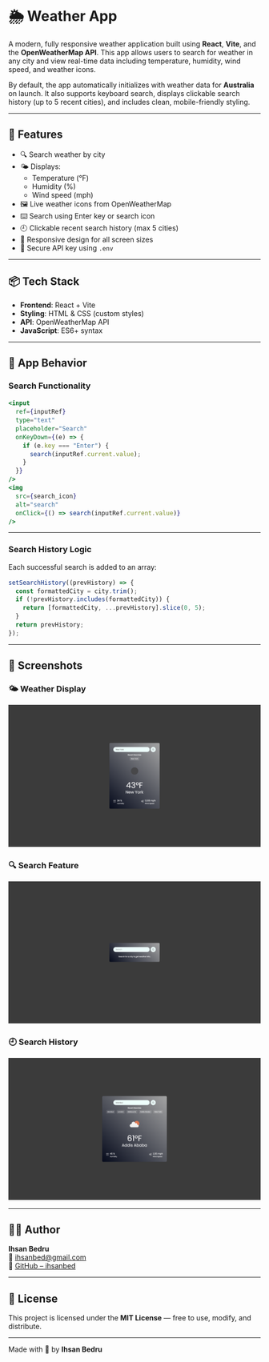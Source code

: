 # 🌦️ Weather App

A modern, fully responsive weather application built using **React**, **Vite**, and the **OpenWeatherMap API**. This app allows users to search for weather in any city and view real-time data including temperature, humidity, wind speed, and weather icons. 

By default, the app automatically initializes with weather data for **Australia** on launch. It also supports keyboard search, displays clickable search history (up to 5 recent cities), and includes clean, mobile-friendly styling.

---

## 🚀 Features

- 🔍 Search weather by city
- 🌤️ Displays:
  - Temperature (°F)
  - Humidity (%)
  - Wind speed (mph)
- 🖼️ Live weather icons from OpenWeatherMap
- ⌨️ Search using Enter key or search icon
- 🕘 Clickable recent search history (max 5 cities)
- 📱 Responsive design for all screen sizes
- 🔐 Secure API key using `.env`

---

## 📦 Tech Stack

- **Frontend**: React + Vite
- **Styling**: HTML & CSS (custom styles)
- **API**: OpenWeatherMap API
- **JavaScript**: ES6+ syntax

---

## 🧠 App Behavior

### Search Functionality

```jsx
<input
  ref={inputRef}
  type="text"
  placeholder="Search"
  onKeyDown={(e) => {
    if (e.key === "Enter") {
      search(inputRef.current.value);
    }
  }}
/>
<img
  src={search_icon}
  alt="search"
  onClick={() => search(inputRef.current.value)}
/>
```

---

### Search History Logic

Each successful search is added to an array:

```js
setSearchHistory((prevHistory) => {
  const formattedCity = city.trim();
  if (!prevHistory.includes(formattedCity)) {
    return [formattedCity, ...prevHistory].slice(0, 5);
  }
  return prevHistory;
});
```

---

## 📸 Screenshots

### 🌤️ Weather Display
![Weather Display](./src/assets/weather-display.png)

### 🔍 Search Feature
![Search Feature](./src/assets/search-feature.png)

### 🕘 Search History
![Search History](./src/assets/search-history.png)


---

## 🙋‍♂️ Author

**Ihsan Bedru**  
📧 ihsanbed@gmail.com  
🐙 [GitHub – ihsanbed](https://github.com/ihsanbed)

---

## 📄 License

This project is licensed under the **MIT License** — free to use, modify, and distribute.

---

Made with 💙 by **Ihsan Bedru**

